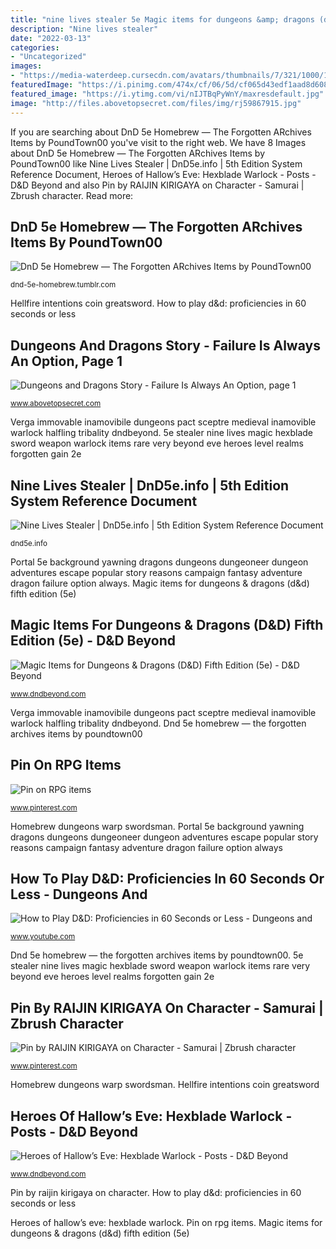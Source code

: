 ```yaml
---
title: "nine lives stealer 5e Magic items for dungeons &amp; dragons (d&amp;d) fifth edition (5e)"
description: "Nine lives stealer"
date: "2022-03-13"
categories:
- "Uncategorized"
images:
- "https://media-waterdeep.cursecdn.com/avatars/thumbnails/7/321/1000/1000/636284755657051253.jpeg"
featuredImage: "https://i.pinimg.com/474x/cf/06/5d/cf065d43edf1aad8d60870e49b4da7d2.jpg"
featured_image: "https://i.ytimg.com/vi/nIJTBqPyWnY/maxresdefault.jpg"
image: "http://files.abovetopsecret.com/files/img/rj59867915.jpg"
---
```


If you are searching about DnD 5e Homebrew — The Forgotten ARchives Items by PoundTown00 you've visit to the right web. We have 8 Images about DnD 5e Homebrew — The Forgotten ARchives Items by PoundTown00 like Nine Lives Stealer | DnD5e.info | 5th Edition System Reference Document, Heroes of Hallow’s Eve: Hexblade Warlock - Posts - D&amp;D Beyond and also Pin by RAIJIN KIRIGAYA on Character - Samurai | Zbrush character. Read more:

## DnD 5e Homebrew — The Forgotten ARchives Items By PoundTown00

![DnD 5e Homebrew — The Forgotten ARchives Items by PoundTown00](https://78.media.tumblr.com/501681c0dd4a93597a13bd66ac78190a/tumblr_o2v75ouYtC1ukgbqco1_1280.png "Dungeons and dragons story")

<small>dnd-5e-homebrew.tumblr.com</small>

Hellfire intentions coin greatsword. How to play d&amp;d: proficiencies in 60 seconds or less

## Dungeons And Dragons Story - Failure Is Always An Option, Page 1

![Dungeons and Dragons Story - Failure Is Always An Option, page 1](http://files.abovetopsecret.com/files/img/rj59867915.jpg "Pin by raijin kirigaya on character")

<small>www.abovetopsecret.com</small>

Verga immovable inamovibile dungeons pact sceptre medieval inamovible warlock halfling tribality dndbeyond. 5e stealer nine lives magic hexblade sword weapon warlock items rare very beyond eve heroes level realms forgotten gain 2e

## Nine Lives Stealer | DnD5e.info | 5th Edition System Reference Document

![Nine Lives Stealer | DnD5e.info | 5th Edition System Reference Document](https://media-waterdeep.cursecdn.com/avatars/thumbnails/7/321/1000/1000/636284755657051253.jpeg "Hellfire intentions coin greatsword")

<small>dnd5e.info</small>

Portal 5e background yawning dragons dungeons dungeoneer dungeon adventures escape popular story reasons campaign fantasy adventure dragon failure option always. Magic items for dungeons &amp; dragons (d&amp;d) fifth edition (5e)

## Magic Items For Dungeons &amp; Dragons (D&amp;D) Fifth Edition (5e) - D&amp;D Beyond

![Magic Items for Dungeons &amp; Dragons (D&amp;D) Fifth Edition (5e) - D&amp;D Beyond](https://www.dndbeyond.com/avatars/thumbnails/6757/99/1000/1000/637006874326629925.jpeg "Verga immovable inamovibile dungeons pact sceptre medieval inamovible warlock halfling tribality dndbeyond")

<small>www.dndbeyond.com</small>

Verga immovable inamovibile dungeons pact sceptre medieval inamovible warlock halfling tribality dndbeyond. Dnd 5e homebrew — the forgotten archives items by poundtown00

## Pin On RPG Items

![Pin on RPG items](https://i.pinimg.com/474x/cf/06/5d/cf065d43edf1aad8d60870e49b4da7d2.jpg "Pin by raijin kirigaya on character")

<small>www.pinterest.com</small>

Homebrew dungeons warp swordsman. Portal 5e background yawning dragons dungeons dungeoneer dungeon adventures escape popular story reasons campaign fantasy adventure dragon failure option always

## How To Play D&amp;D: Proficiencies In 60 Seconds Or Less - Dungeons And

![How to Play D&amp;D: Proficiencies in 60 Seconds or Less - Dungeons and](https://i.ytimg.com/vi/nIJTBqPyWnY/maxresdefault.jpg "Nine lives stealer")

<small>www.youtube.com</small>

Dnd 5e homebrew — the forgotten archives items by poundtown00. 5e stealer nine lives magic hexblade sword weapon warlock items rare very beyond eve heroes level realms forgotten gain 2e

## Pin By RAIJIN KIRIGAYA On Character - Samurai | Zbrush Character

![Pin by RAIJIN KIRIGAYA on Character - Samurai | Zbrush character](https://i.pinimg.com/originals/94/ad/ce/94adce57c5ca300013b6ebd1557c1c56.jpg "How to play d&amp;d: proficiencies in 60 seconds or less")

<small>www.pinterest.com</small>

Homebrew dungeons warp swordsman. Hellfire intentions coin greatsword

## Heroes Of Hallow’s Eve: Hexblade Warlock - Posts - D&amp;D Beyond

![Heroes of Hallow’s Eve: Hexblade Warlock - Posts - D&amp;D Beyond](https://media-waterdeep.cursecdn.com/attachments/thumbnails/4/672/200/200/636284755657051253.jpg "Heroes of hallow’s eve: hexblade warlock")

<small>www.dndbeyond.com</small>

Pin by raijin kirigaya on character. How to play d&amp;d: proficiencies in 60 seconds or less

Heroes of hallow’s eve: hexblade warlock. Pin on rpg items. Magic items for dungeons &amp; dragons (d&amp;d) fifth edition (5e)
